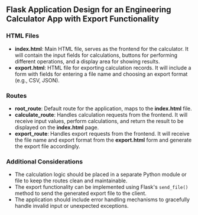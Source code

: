 ## Flask Application Design for an Engineering Calculator App with Export Functionality

### HTML Files

- **index.html**: Main HTML file, serves as the frontend for the calculator. It will contain the input fields for calculations, buttons for performing different operations, and a display area for showing results.
- **export.html**: HTML file for exporting calculation records. It will include a form with fields for entering a file name and choosing an export format (e.g., CSV, JSON).

### Routes

- **root_route**: Default route for the application, maps to the **index.html** file.
- **calculate_route**: Handles calculation requests from the frontend. It will receive input values, perform calculations, and return the result to be displayed on the **index.html** page.
- **export_route**: Handles export requests from the frontend. It will receive the file name and export format from the **export.html** form and generate the export file accordingly.

### Additional Considerations

- The calculation logic should be placed in a separate Python module or file to keep the routes clean and maintainable.
- The export functionality can be implemented using Flask's `send_file()` method to send the generated export file to the client.
- The application should include error handling mechanisms to gracefully handle invalid input or unexpected exceptions.